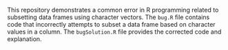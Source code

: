 This repository demonstrates a common error in R programming related to subsetting data frames using character vectors. The `bug.R` file contains code that incorrectly attempts to subset a data frame based on character values in a column. The `bugSolution.R` file provides the corrected code and explanation.